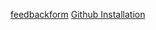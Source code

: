 [feedbackform](https://forms.gle/VeoUpm28e6VEySrc7)
[Github Installation](https://youtu.be/nNSpALo1APg?si=65h51Uaf2niJVT6l)
